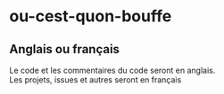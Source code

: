 # ou-cest-quon-bouffe


## Anglais ou français

Le code et les commentaires du code seront en anglais.  
Les projets, issues et autres seront en français
